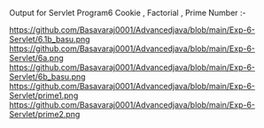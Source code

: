 Output for Servlet Program6 Cookie , Factorial , Prime Number :-

https://github.com/Basavaraj0001/Advancedjava/blob/main/Exp-6-Servlet/6.1b_basu.png https://github.com/Basavaraj0001/Advancedjava/blob/main/Exp-6-Servlet/6a.png https://github.com/Basavaraj0001/Advancedjava/blob/main/Exp-6-Servlet/6b_basu.png https://github.com/Basavaraj0001/Advancedjava/blob/main/Exp-6-Servlet/prime1.png https://github.com/Basavaraj0001/Advancedjava/blob/main/Exp-6-Servlet/prime2.png
